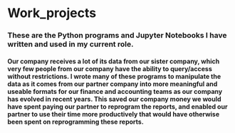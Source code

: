 # Work_projects
### These are the Python programs and Jupyter Notebooks I have written and used in my current role.
#### Our company receives a lot of its data from our sister company, which very few people from our company have the ability to query/access without restrictions. I wrote many of these programs to manipulate the data as it comes from our partner company into more meaningful and useable formats for our finance and accounting teams as our company has evolved in recent years. This saved our company money we would have spent paying our partner to reprogram the reports, and enabled our partner to use their time more productively that would have otherwise been spent on reprogramming these reports.
